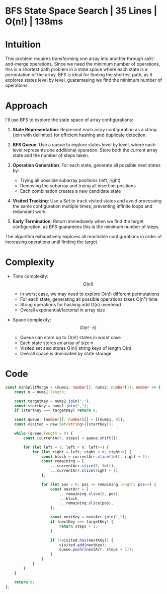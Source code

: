 # BFS State Space Search | 35 Lines | O(n!) | 138ms

# Intuition
This problem requires transforming one array into another through split-and-merge operations. Since we need the minimum number of operations, this is a shortest path problem in a state space where each state is a permutation of the array. BFS is ideal for finding the shortest path, as it explores states level by level, guaranteeing we find the minimum number of operations.

# Approach
I'll use BFS to explore the state space of array configurations:

1. **State Representation**: Represent each array configuration as a string (join with delimiter) for efficient hashing and duplicate detection.

2. **BFS Queue**: Use a queue to explore states level by level, where each level represents one additional operation. Store both the current array state and the number of steps taken.

3. **Operation Generation**: For each state, generate all possible next states by:
   - Trying all possible subarray positions (left, right)
   - Removing the subarray and trying all insertion positions
   - Each combination creates a new candidate state

4. **Visited Tracking**: Use a Set to track visited states and avoid processing the same configuration multiple times, preventing infinite loops and redundant work.

5. **Early Termination**: Return immediately when we find the target configuration, as BFS guarantees this is the minimum number of steps.

The algorithm exhaustively explores all reachable configurations in order of increasing operations until finding the target.

# Complexity
- Time complexity: $$O(n!)$$
  - In worst case, we may need to explore O(n!) different permutations
  - For each state, generating all possible operations takes O(n³) time
  - String operations for hashing add O(n) overhead
  - Overall exponential/factorial in array size

- Space complexity: $$O(n! \cdot n)$$
  - Queue can store up to O(n!) states in worst case
  - Each state stores an array of size n
  - Visited set also stores O(n!) string keys of length O(n)
  - Overall space is dominated by state storage

# Code
```typescript []
const minSplitMerge = (nums1: number[], nums2: number[]): number => {
    const n = nums1.length;

    const targetKey = nums2.join(",");
    const startKey = nums1.join(",");
    if (startKey === targetKey) return 0;

    const queue: [number[], number][] = [[nums1, 0]];
    const visited = new Set<string>([startKey]);

    while (queue.length > 0) {
        const [currentArr, steps] = queue.shift()!;

        for (let left = 0; left < n; left++) {
            for (let right = left; right < n; right++) {
                const block = currentArr.slice(left, right + 1);
                const remaining = [
                    ...currentArr.slice(0, left),
                    ...currentArr.slice(right + 1),
                ];

                for (let pos = 0; pos <= remaining.length; pos++) {
                    const nextArr = [
                        ...remaining.slice(0, pos),
                        ...block,
                        ...remaining.slice(pos),
                    ];

                    const nextKey = nextArr.join(",");
                    if (nextKey === targetKey) {
                        return steps + 1;
                    }

                    if (!visited.has(nextKey)) {
                        visited.add(nextKey);
                        queue.push([nextArr, steps + 1]);
                    }
                }
            }
        }
    }

    return 0;
};
```